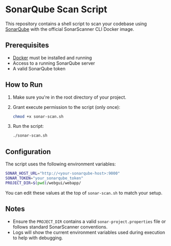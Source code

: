 # SonarQube Scan Script

This repository contains a shell script to scan your codebase using [SonarQube](https://www.sonarqube.org/) with the official SonarScanner CLI Docker image.

## Prerequisites

- [Docker](https://www.docker.com/) must be installed and running
- Access to a running SonarQube server
- A valid SonarQube token

## How to Run

1. Make sure you're in the root directory of your project.

2. Grant execute permission to the script (only once):

   ```bash
   chmod +x sonar-scan.sh
   ```

3. Run the script:

   ```bash
   ./sonar-scan.sh
   ```

## Configuration

The script uses the following environment variables:

```bash
SONAR_HOST_URL="http://<your-sonarqube-host>:9000"
SONAR_TOKEN="your_sonarqube_token"
PROJECT_DIR=$(pwd)/webgui/webapp/
```

You can edit these values at the top of `sonar-scan.sh` to match your setup.

## Notes

- Ensure the `PROJECT_DIR` contains a valid `sonar-project.properties` file or follows standard SonarScanner conventions.
- Logs will show the current environment variables used during execution to help with debugging.
